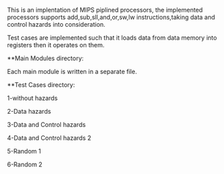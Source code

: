 This is an implentation of MIPS piplined processors, the implemented processors supports add,sub,sll,and,or,sw,lw instructions,taking data and control hazards into consideration.


Test cases are implemented such that it loads data from data memory into registers then it operates on them.


**Main Modules directory:

Each main module is written in a separate file.


**Test Cases directory:

1-without hazards

2-Data hazards

3-Data and Control hazards

4-Data and Control hazards 2

5-Random 1

6-Random 2
